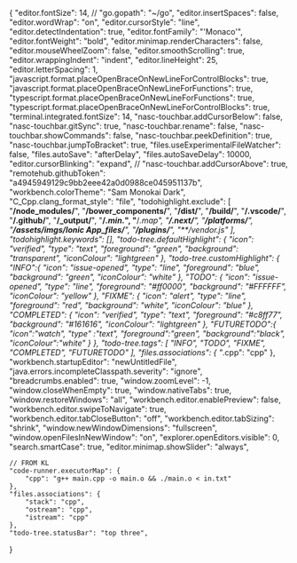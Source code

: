 {
	"editor.fontSize": 14,
	// "go.gopath": "~/go",
	"editor.insertSpaces": false,
	"editor.wordWrap": "on",
	"editor.cursorStyle": "line",
	"editor.detectIndentation": true,
	"editor.fontFamily": "'Monaco'",
	"editor.fontWeight": "bold",
	"editor.minimap.renderCharacters": false,
	"editor.mouseWheelZoom": false,
	"editor.smoothScrolling": true,
	"editor.wrappingIndent": "indent",
	"editor.lineHeight": 25,
	"editor.letterSpacing": 1,
	"javascript.format.placeOpenBraceOnNewLineForControlBlocks": true,
	"javascript.format.placeOpenBraceOnNewLineForFunctions": true,
	"typescript.format.placeOpenBraceOnNewLineForFunctions": true,
	"typescript.format.placeOpenBraceOnNewLineForControlBlocks": true,
	"terminal.integrated.fontSize": 14,
	"nasc-touchbar.addCursorBelow": false,
	"nasc-touchbar.gitSync": true,
	"nasc-touchbar.rename": false,
	"nasc-touchbar.showCommands": false,
	"nasc-touchbar.peekDefinition": true,
	"nasc-touchbar.jumpToBracket": true,
	"files.useExperimentalFileWatcher": false,
	"files.autoSave": "afterDelay",
	"files.autoSaveDelay": 10000,
	"editor.cursorBlinking": "expand",
	// "nasc-touchbar.addCursorAbove": true,
	"remotehub.githubToken": "a4945949129c9bb2eee42a0d0988ce045951137b",
	"workbench.colorTheme": "Sam Monokai Dark",
	"C_Cpp.clang_format_style": "file",
	"todohighlight.exclude": [
		"**/node_modules/**",
		"**/bower_components/**",
		"**/dist/**",
		"**/build/**",
		"**/.vscode/**",
		"**/.github/**",
		"**/_output/**",
		"**/*.min.*",
		"**/*.map",
		"**/.next/**",
		"**/platforms/**",
		"**/assets/imgs/Ionic App_files/**",
		"**/plugins/**",
		"**/vendor.js"
	],
	"todohighlight.keywords": [],
	"todo-tree.defaultHighlight": {
		"icon": "verified",
		"type": "text",
		"foreground": "green",
		"background": "transparent",
		"iconColour": "lightgreen"
	},
	"todo-tree.customHighlight": {
		"INFO":{
			"icon": "issue-opened",
			"type": "line",
			"foreground": "blue",
			"background": "green",
			"iconColour": "white"
		},
		"TODO": {
			"icon": "issue-opened",
			"type": "line",
			"foreground": "#ff0000",
			"background": "#FFFFFF",
			"iconColour": "yellow"
		},
		"FIXME": {
			"icon": "alert",
			"type": "line",
			"foreground": "red",
			"background": "white",
			"iconColour": "blue"
		},
		"COMPLETED": {
			"icon": "verified",
			"type": "text",
			"foreground": "#c8ff77",
			"background": "#161616",
			"iconColour": "lightgreen"
		},
		"FUTURETODO":{
			"icon":"watch",
			"type" :"text",
			"foreground":"green",
			"background":"black",
			"iconColour":"white"
		}
	},
	"todo-tree.tags": [
		"INFO",
		"TODO",
		"FIXME",
		"COMPLETED",
		"FUTURETODO"
	],
	"files.associations": {
		"*.cpp": "cpp"
	},
	"workbench.startupEditor": "newUntitledFile",
	"java.errors.incompleteClasspath.severity": "ignore",
	"breadcrumbs.enabled": true,
	"window.zoomLevel": -1,
	"window.closeWhenEmpty": true,
	"window.nativeTabs": true,
	"window.restoreWindows": "all",
	"workbench.editor.enablePreview": false,
	"workbench.editor.swipeToNavigate": true,
	"workbench.editor.tabCloseButton": "off",
	"workbench.editor.tabSizing": "shrink",
	"window.newWindowDimensions": "fullscreen",
	"window.openFilesInNewWindow": "on",
	"explorer.openEditors.visible": 0,
	"search.smartCase": true,
	"editor.minimap.showSlider": "always",


	// FROM KL
	"code-runner.executorMap": {
        "cpp": "g++ main.cpp -o main.o && ./main.o < in.txt"
    },
    "files.associations": {
        "stack": "cpp",
        "ostream": "cpp",
        "istream": "cpp"
	},
	"todo-tree.statusBar": "top three",
}
